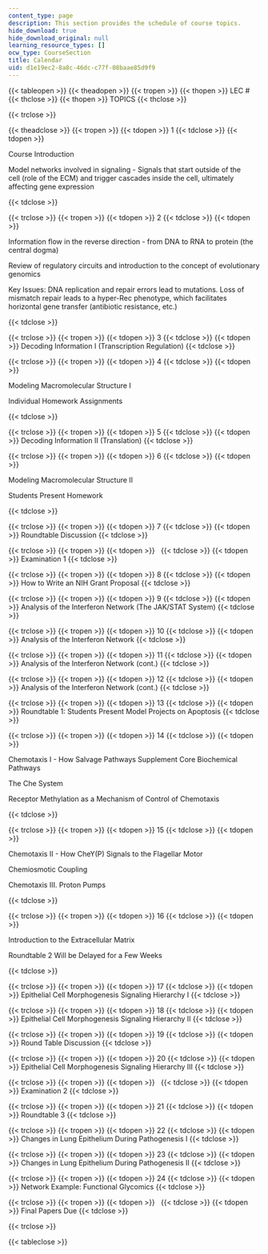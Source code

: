 ```yaml
---
content_type: page
description: This section provides the schedule of course topics.
hide_download: true
hide_download_original: null
learning_resource_types: []
ocw_type: CourseSection
title: Calendar
uid: d1e19ec2-8a8c-46dc-c77f-08baae85d9f9
---
```


{{< tableopen >}}
{{< theadopen >}}
{{< tropen >}}
{{< thopen >}}
LEC #
{{< thclose >}}
{{< thopen >}}
TOPICS
{{< thclose >}}

{{< trclose >}}

{{< theadclose >}}
{{< tropen >}}
{{< tdopen >}}
1
{{< tdclose >}}
{{< tdopen >}}


Course Introduction

Model networks involved in signaling - Signals that start outside of the cell (role of the ECM) and trigger cascades inside the cell, ultimately affecting gene expression


{{< tdclose >}}

{{< trclose >}}
{{< tropen >}}
{{< tdopen >}}
2
{{< tdclose >}}
{{< tdopen >}}


Information flow in the reverse direction - from DNA to RNA to protein (the central dogma)

Review of regulatory circuits and introduction to the concept of evolutionary genomics

Key Issues: DNA replication and repair errors lead to mutations. Loss of mismatch repair leads to a hyper-Rec phenotype, which facilitates horizontal gene transfer (antibiotic resistance, etc.)


{{< tdclose >}}

{{< trclose >}}
{{< tropen >}}
{{< tdopen >}}
3
{{< tdclose >}}
{{< tdopen >}}
Decoding Information I (Transcription Regulation)
{{< tdclose >}}

{{< trclose >}}
{{< tropen >}}
{{< tdopen >}}
4
{{< tdclose >}}
{{< tdopen >}}


Modeling Macromolecular Structure I

Individual Homework Assignments


{{< tdclose >}}

{{< trclose >}}
{{< tropen >}}
{{< tdopen >}}
5
{{< tdclose >}}
{{< tdopen >}}
Decoding Information II (Translation)
{{< tdclose >}}

{{< trclose >}}
{{< tropen >}}
{{< tdopen >}}
6
{{< tdclose >}}
{{< tdopen >}}


Modeling Macromolecular Structure II

Students Present Homework


{{< tdclose >}}

{{< trclose >}}
{{< tropen >}}
{{< tdopen >}}
7
{{< tdclose >}}
{{< tdopen >}}
Roundtable Discussion
{{< tdclose >}}

{{< trclose >}}
{{< tropen >}}
{{< tdopen >}}
 
{{< tdclose >}}
{{< tdopen >}}
Examination 1
{{< tdclose >}}

{{< trclose >}}
{{< tropen >}}
{{< tdopen >}}
8
{{< tdclose >}}
{{< tdopen >}}
How to Write an NIH Grant Proposal
{{< tdclose >}}

{{< trclose >}}
{{< tropen >}}
{{< tdopen >}}
9
{{< tdclose >}}
{{< tdopen >}}
Analysis of the Interferon Network (The JAK/STAT System)
{{< tdclose >}}

{{< trclose >}}
{{< tropen >}}
{{< tdopen >}}
10
{{< tdclose >}}
{{< tdopen >}}
Analysis of the Interferon Network
{{< tdclose >}}

{{< trclose >}}
{{< tropen >}}
{{< tdopen >}}
11
{{< tdclose >}}
{{< tdopen >}}
Analysis of the Interferon Network (cont.)
{{< tdclose >}}

{{< trclose >}}
{{< tropen >}}
{{< tdopen >}}
12
{{< tdclose >}}
{{< tdopen >}}
Analysis of the Interferon Network (cont.)
{{< tdclose >}}

{{< trclose >}}
{{< tropen >}}
{{< tdopen >}}
13
{{< tdclose >}}
{{< tdopen >}}
Roundtable 1: Students Present Model Projects on Apoptosis
{{< tdclose >}}

{{< trclose >}}
{{< tropen >}}
{{< tdopen >}}
14
{{< tdclose >}}
{{< tdopen >}}


Chemotaxis I - How Salvage Pathways Supplement Core Biochemical Pathways

The Che System

Receptor Methylation as a Mechanism of Control of Chemotaxis


{{< tdclose >}}

{{< trclose >}}
{{< tropen >}}
{{< tdopen >}}
15
{{< tdclose >}}
{{< tdopen >}}


Chemotaxis II - How CheY(P) Signals to the Flagellar Motor

Chemiosmotic Coupling

Chemotaxis III. Proton Pumps


{{< tdclose >}}

{{< trclose >}}
{{< tropen >}}
{{< tdopen >}}
16
{{< tdclose >}}
{{< tdopen >}}


Introduction to the Extracellular Matrix

Roundtable 2 Will be Delayed for a Few Weeks


{{< tdclose >}}

{{< trclose >}}
{{< tropen >}}
{{< tdopen >}}
17
{{< tdclose >}}
{{< tdopen >}}
Epithelial Cell Morphogenesis Signaling Hierarchy I
{{< tdclose >}}

{{< trclose >}}
{{< tropen >}}
{{< tdopen >}}
18
{{< tdclose >}}
{{< tdopen >}}
Epithelial Cell Morphogenesis Signaling Hierarchy II
{{< tdclose >}}

{{< trclose >}}
{{< tropen >}}
{{< tdopen >}}
19
{{< tdclose >}}
{{< tdopen >}}
Round Table Discussion
{{< tdclose >}}

{{< trclose >}}
{{< tropen >}}
{{< tdopen >}}
20
{{< tdclose >}}
{{< tdopen >}}
Epithelial Cell Morphogenesis Signaling Hierarchy III
{{< tdclose >}}

{{< trclose >}}
{{< tropen >}}
{{< tdopen >}}
 
{{< tdclose >}}
{{< tdopen >}}
Examination 2
{{< tdclose >}}

{{< trclose >}}
{{< tropen >}}
{{< tdopen >}}
21
{{< tdclose >}}
{{< tdopen >}}
Roundtable 3
{{< tdclose >}}

{{< trclose >}}
{{< tropen >}}
{{< tdopen >}}
22
{{< tdclose >}}
{{< tdopen >}}
Changes in Lung Epithelium During Pathogenesis I
{{< tdclose >}}

{{< trclose >}}
{{< tropen >}}
{{< tdopen >}}
23
{{< tdclose >}}
{{< tdopen >}}
Changes in Lung Epithelium During Pathogenesis II
{{< tdclose >}}

{{< trclose >}}
{{< tropen >}}
{{< tdopen >}}
24
{{< tdclose >}}
{{< tdopen >}}
Network Example: Functional Glycomics
{{< tdclose >}}

{{< trclose >}}
{{< tropen >}}
{{< tdopen >}}
 
{{< tdclose >}}
{{< tdopen >}}
Final Papers Due
{{< tdclose >}}

{{< trclose >}}

{{< tableclose >}}